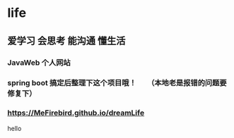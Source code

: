 # life
爱学习  会思考  能沟通    懂生活
---
### JavaWeb 个人网站

### spring boot 搞定后整理下这个项目哦！　　（本地老是报错的问题要修复下）



### https://MeFirebird.github.io/dreamLife

hello
